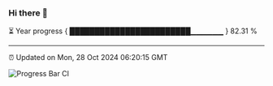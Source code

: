 ### Hi there 👋

⏳ Year progress { ████████████████████████▁▁▁▁▁▁ } 82.31 %

---

⏰ Updated on Mon, 28 Oct 2024 06:20:15 GMT

![Progress Bar CI](https://github.com/liununu/liununu/workflows/Progress%20Bar%20CI/badge.svg)
